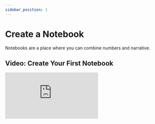 ```yaml
---
sidebar_position: 1
---
```


# Create a Notebook

Notebooks are a place where you can combine numbers and narrative.
## Video: Create Your First Notebook
<div style={{position: 'relative', paddingBottom: '59.01639344262295%', height: 0}}>
  <iframe src="https://www.loom.com/embed/62be1d8356f6406089d406690e339d81" frameBorder={0} webkitallowfullscreen mozallowfullscreen allowFullScreen style={{position: 'absolute', top: 0, left: 0, width: '100%', height: '100%'}} />
</div>

<br></br>

## Create a New Notebook 

* To **create a notebook**, go to your workspace and click `Create Notebook` on the top right.

## Duplicate a Published Notebook

* To **duplicate a published notebook**, make sure you're signed in and visit the notebook you want to duplicate, then click `Duplicate Notebook` on the top right. <br></br>
Take a look at our [Gallery of examples](/gallery) to find notebooks to duplicate.

## Duplicate Your Notebook

* To **duplicate your notebook**, on your workspace, hover the notebook you wish to duplicate, click the `•••` button on the right, and click `Duplicate`.

## Delete a Notebook
Delete a notebook forever.

* To **delete a notebook**, on your workspace, hover the notebook you wish to delete, click the `•••` button on the right, and click `Delete`.

## Export a Notebook
Download a copy of the contents of your notebook as a `json` file.

* To **export a notebook**, go to your workspace, hover the notebook you want to export, click the `•••` button on the right and click `Export`.

* To **import a notebook**, drag the `.json` file from your computer to any Decipad workspace.

<br></br>

---
# Continue Exploring:
- [Add blocks to your notebook](/docs/quick-start/blocks)
